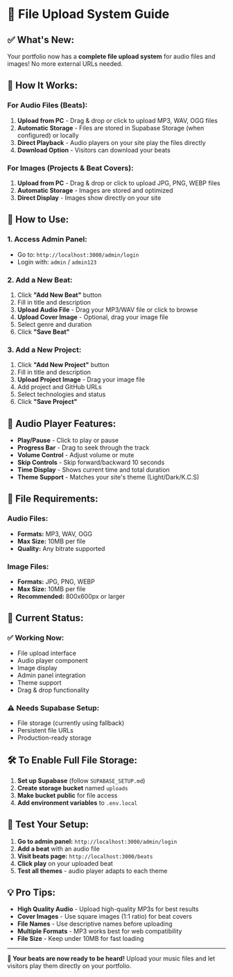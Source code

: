 # 🎵 File Upload System Guide

## ✅ **What's New:**

Your portfolio now has a **complete file upload system** for audio files and images! No more external URLs needed.

## 🎯 **How It Works:**

### **For Audio Files (Beats):**
1. **Upload from PC** - Drag & drop or click to upload MP3, WAV, OGG files
2. **Automatic Storage** - Files are stored in Supabase Storage (when configured) or locally
3. **Direct Playback** - Audio players on your site play the files directly
4. **Download Option** - Visitors can download your beats

### **For Images (Projects & Beat Covers):**
1. **Upload from PC** - Drag & drop or click to upload JPG, PNG, WEBP files
2. **Automatic Storage** - Images are stored and optimized
3. **Direct Display** - Images show directly on your site

## 🚀 **How to Use:**

### **1. Access Admin Panel:**
- Go to: `http://localhost:3000/admin/login`
- Login with: `admin` / `admin123`

### **2. Add a New Beat:**
1. Click **"Add New Beat"** button
2. Fill in title and description
3. **Upload Audio File** - Drag your MP3/WAV file or click to browse
4. **Upload Cover Image** - Optional, drag your image file
5. Select genre and duration
6. Click **"Save Beat"**

### **3. Add a New Project:**
1. Click **"Add New Project"** button
2. Fill in title and description
3. **Upload Project Image** - Drag your image file
4. Add project and GitHub URLs
5. Select technologies and status
6. Click **"Save Project"**

## 🎵 **Audio Player Features:**

- **Play/Pause** - Click to play or pause
- **Progress Bar** - Drag to seek through the track
- **Volume Control** - Adjust volume or mute
- **Skip Controls** - Skip forward/backward 10 seconds
- **Time Display** - Shows current time and total duration
- **Theme Support** - Matches your site's theme (Light/Dark/K.C.S)

## 📁 **File Requirements:**

### **Audio Files:**
- **Formats:** MP3, WAV, OGG
- **Max Size:** 10MB per file
- **Quality:** Any bitrate supported

### **Image Files:**
- **Formats:** JPG, PNG, WEBP
- **Max Size:** 10MB per file
- **Recommended:** 800x600px or larger

## 🔧 **Current Status:**

### **✅ Working Now:**
- File upload interface
- Audio player component
- Image display
- Admin panel integration
- Theme support
- Drag & drop functionality

### **⚠️ Needs Supabase Setup:**
- File storage (currently using fallback)
- Persistent file URLs
- Production-ready storage

## 🛠️ **To Enable Full File Storage:**

1. **Set up Supabase** (follow `SUPABASE_SETUP.md`)
2. **Create storage bucket** named `uploads`
3. **Make bucket public** for file access
4. **Add environment variables** to `.env.local`

## 🎉 **Test Your Setup:**

1. **Go to admin panel:** `http://localhost:3000/admin/login`
2. **Add a beat** with an audio file
3. **Visit beats page:** `http://localhost:3000/beats`
4. **Click play** on your uploaded beat
5. **Test all themes** - audio player adapts to each theme

## 💡 **Pro Tips:**

- **High Quality Audio** - Upload high-quality MP3s for best results
- **Cover Images** - Use square images (1:1 ratio) for beat covers
- **File Names** - Use descriptive names before uploading
- **Multiple Formats** - MP3 works best for web compatibility
- **File Size** - Keep under 10MB for fast loading

---

**🎵 Your beats are now ready to be heard!** Upload your music files and let visitors play them directly on your portfolio.



